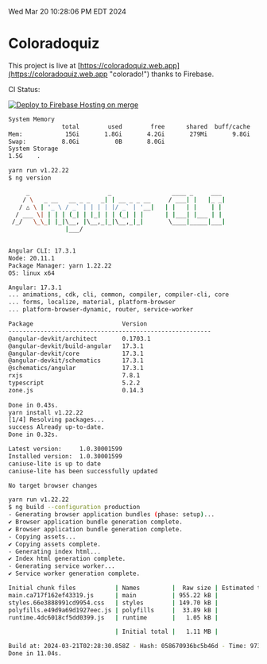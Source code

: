 Wed Mar 20 10:28:06 PM EDT 2024

# Coloradoquiz


This project is live at [https://coloradoquiz.web.app](https://coloradoquiz.web.app "colorado!") thanks to Firebase.

CI Status: 

[![Deploy to Firebase Hosting on merge](https://github.com/teamkushal/coloradoquiz/actions/workflows/firebase-hosting-merge.yml/badge.svg)](https://github.com/teamkushal/coloradoquiz/actions/workflows/firebase-hosting-merge.yml)

```bash
System Memory
               total        used        free      shared  buff/cache   available
Mem:            15Gi       1.8Gi       4.2Gi       279Mi       9.8Gi        13Gi
Swap:          8.0Gi          0B       8.0Gi
System Storage
1.5G	.
```
```bash
yarn run v1.22.22
$ ng version

     _                      _                 ____ _     ___
    / \   _ __   __ _ _   _| | __ _ _ __     / ___| |   |_ _|
   / △ \ | '_ \ / _` | | | | |/ _` | '__|   | |   | |    | |
  / ___ \| | | | (_| | |_| | | (_| | |      | |___| |___ | |
 /_/   \_\_| |_|\__, |\__,_|_|\__,_|_|       \____|_____|___|
                |___/
    

Angular CLI: 17.3.1
Node: 20.11.1
Package Manager: yarn 1.22.22
OS: linux x64

Angular: 17.3.1
... animations, cdk, cli, common, compiler, compiler-cli, core
... forms, localize, material, platform-browser
... platform-browser-dynamic, router, service-worker

Package                         Version
---------------------------------------------------------
@angular-devkit/architect       0.1703.1
@angular-devkit/build-angular   17.3.1
@angular-devkit/core            17.3.1
@angular-devkit/schematics      17.3.1
@schematics/angular             17.3.1
rxjs                            7.8.1
typescript                      5.2.2
zone.js                         0.14.3
    
Done in 0.43s.
yarn install v1.22.22
[1/4] Resolving packages...
success Already up-to-date.
Done in 0.32s.
```
```bash
Latest version:     1.0.30001599
Installed version:  1.0.30001599
caniuse-lite is up to date
caniuse-lite has been successfully updated

No target browser changes
```
```bash
yarn run v1.22.22
$ ng build --configuration production
- Generating browser application bundles (phase: setup)...
✔ Browser application bundle generation complete.
✔ Browser application bundle generation complete.
- Copying assets...
✔ Copying assets complete.
- Generating index html...
✔ Index html generation complete.
- Generating service worker...
✔ Service worker generation complete.

Initial chunk files           | Names         |  Raw size | Estimated transfer size
main.ca717f162ef43319.js      | main          | 955.22 kB |               188.94 kB
styles.66e3888991cd9954.css   | styles        | 149.70 kB |                 9.31 kB
polyfills.e49d9a69d1927eec.js | polyfills     |  33.89 kB |                11.01 kB
runtime.4dc6018cf5dd0399.js   | runtime       |   1.05 kB |               595 bytes

                              | Initial total |   1.11 MB |               209.85 kB

Build at: 2024-03-21T02:28:30.858Z - Hash: 058670936bc5b46d - Time: 9736ms
Done in 11.04s.
```
